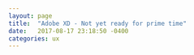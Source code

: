 ```yaml
---
layout: page
title:  "Adobe XD - Not yet ready for prime time"
date:   2017-08-17 23:18:50 -0400
categories: ux
---
```

